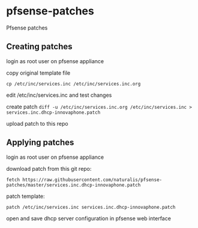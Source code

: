 # pfsense-patches
Pfsense patches
## Creating patches
login as root user on pfsense appliance

copy original template file

`cp /etc/inc/services.inc /etc/inc/services.inc.org`

edit /etc/inc/services.inc and test changes

create patch
`diff -u /etc/inc/services.inc.org /etc/inc/services.inc > services.inc.dhcp-innovaphone.patch`

upload patch to this repo
## Applying patches
login as root user on pfsense appliance

download patch from this git repo:

`fetch https://raw.githubusercontent.com/naturalis/pfsense-patches/master/services.inc.dhcp-innovaphone.patch`

patch template:

`patch /etc/inc/services.inc services.inc.dhcp-innovaphone.patch`

open and save dhcp server configuration in pfsense web interface
